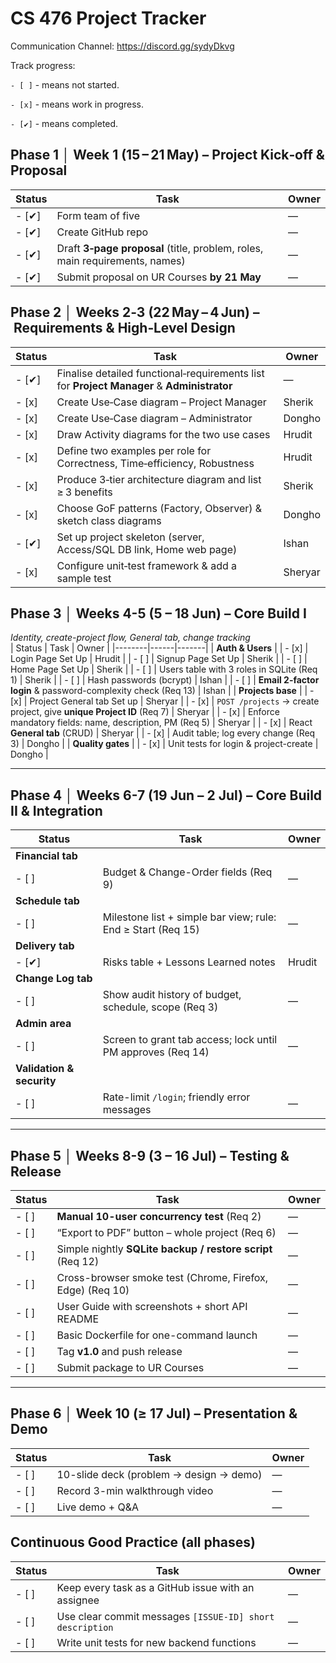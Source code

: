 # CS 476 Project Tracker

Communication Channel: https://discord.gg/sydyDkvg

Track progress:

 `- [ ]` - means not started.
 
 `- [x]`  - means work in progress.
 
 `- [✔]` - means completed.


## Phase 1 │ Week 1 (15 – 21 May) – Project Kick‑off & Proposal
| Status | Task | Owner |
|--------|------|-------|
| - [✔] | Form team of five | — |
| - [✔] | Create GitHub repo | — |
| - [✔] | Draft **3‑page proposal** (title, problem, roles, main requirements, names) | — |
| - [✔] | Submit proposal on UR Courses **by 21 May** | — |

## Phase 2 │ Weeks 2‑3 (22 May – 4 Jun) – Requirements & High‑Level Design
| Status | Task | Owner |
|--------|------|-------|
| - [✔] | Finalise detailed functional‑requirements list for **Project Manager** & **Administrator** | — |
| - [x] | Create Use‑Case diagram – Project Manager | Sherik |
| - [x] | Create Use‑Case diagram – Administrator | Dongho |
| - [x] | Draw Activity diagrams for the two use cases | Hrudit |
| - [x] | Define two  examples per role for Correctness, Time‑efficiency, Robustness | Hrudit |
| - [x] | Produce 3‑tier architecture diagram and list ≥ 3 benefits | Sherik |
| - [x] | Choose GoF patterns (Factory, Observer) & sketch class diagrams | Dongho |
| - [✔] | Set up project skeleton (server, Access/SQL DB link, Home web page) | Ishan |
| - [x] | Configure unit‑test framework & add a sample test | Sheryar |

## Phase 3 │ Weeks 4-5 (5 – 18 Jun) – Core Build I  
*Identity, create-project flow, General tab, change tracking*  
| Status | Task | Owner |
|--------|------|-------|
| **Auth & Users** |
| - [x] | Login Page Set Up | Hrudit |
| - [ ] | Signup Page Set Up | Sherik |
| - [ ] | Home Page Set Up | Sherik |
| - [ ] | Users table with 3 roles in SQLite (Req 1) | Sherik |
| - [ ] | Hash passwords (bcrypt) | Ishan |
| - [ ] | **Email 2-factor login** & password-complexity check (Req 13) | Ishan |
| **Projects base** |
| - [x] | Project General tab Set up | Sheryar |
| - [x] | `POST /projects` → create project, give **unique Project ID** (Req 7) | Sheryar |
| - [x] | Enforce mandatory fields: name, description, PM (Req 5) | Sheryar |
| - [x] | React **General tab** (CRUD) | Sheryar |
| - [x] | Audit table; log every change (Req 3) | Dongho |
| **Quality gates** |
| - [x] | Unit tests for login & project-create | Dongho |

---

## Phase 4 │ Weeks 6-7 (19 Jun – 2 Jul) – Core Build II & Integration  
| Status | Task | Owner |
|--------|------|-------|
| **Financial tab** |
| - [ ] | Budget & Change-Order fields (Req 9) | — |
| **Schedule tab** |
| - [ ] | Milestone list + simple bar view; rule: End ≥ Start (Req 15) | — |
| **Delivery tab** |
| - [✔] | Risks table + Lessons Learned notes | Hrudit |
| **Change Log tab** |
| - [ ] | Show audit history of budget, schedule, scope (Req 3) | — |
| **Admin area** |
| - [ ] | Screen to grant tab access; lock until PM approves (Req 14) | — |
| **Validation & security** |
| - [ ] | Rate-limit `/login`; friendly error messages | — |

---

## Phase 5 │ Weeks 8-9 (3 – 16 Jul) – Testing & Release  
| Status | Task | Owner |
|--------|------|-------|
| - [ ] | **Manual 10-user concurrency test** (Req 2) | — |
| - [ ] | “Export to PDF” button – whole project (Req 6) | — |
| - [ ] | Simple nightly **SQLite backup / restore script** (Req 12) | — |
| - [ ] | Cross-browser smoke test (Chrome, Firefox, Edge) (Req 10) | — |
| - [ ] | User Guide with screenshots + short API README | — |
| - [ ] | Basic Dockerfile for one-command launch | — |
| - [ ] | Tag **v1.0** and push release | — |
| - [ ] | Submit package to UR Courses | — |

---

## Phase 6 │ Week 10 (≥ 17 Jul) – Presentation & Demo
| Status | Task | Owner |
|--------|------|-------|
| - [ ] | 10-slide deck (problem → design → demo) | — |
| - [ ] | Record 3-min walkthrough video | — |
| - [ ] | Live demo + Q&A | — |

## Continuous Good Practice (all phases)
| Status | Task | Owner |
|--------|------|-------|
| - [ ] | Keep every task as a GitHub issue with an assignee | — |
| - [ ] | Use clear commit messages `[ISSUE-ID] short description` | — |
| - [ ] | Write unit tests for new backend functions | — |

